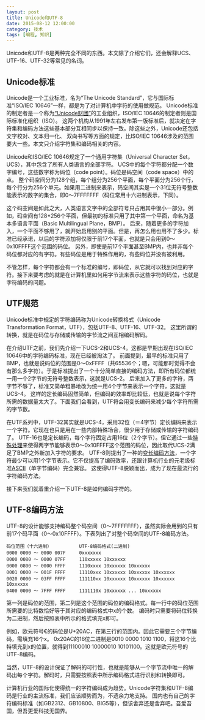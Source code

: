 ```yaml
---
layout: post
title: Unicode和UTF-8
date: 2015-08-12 12:00:00
category: 技术
tags: [编程, 知识]
---
```


Unicode和UTF-8是两种完全不同的东西。本文除了介绍它们，还会解释UCS、UTF-16、UTF-32等常见的名词。

<!--more-->

## Unicode标准

Unicode是一个工业标准，名为“The Unicode Standard”，它与国际标准“ISO/IEC 10646”一样，都是为了对计算机中字符的使用做规范。
Unicode标准的制定者是一个称为[“Unicode财团”](http://www.unicode.org/consortium/consort.html)的工业组织，ISO/IEC 10646的制定者则是国际标准化组织（ISO）。
这两个机构从1991年左右发布第一版标准后，就决定在字符集和编码方法这些基本部分互相同步以保持一致。除这些之外，Unicode还包括文字校对、文本归一化、
双向书写等方面的规定，比ISO/IEC 10646涉及的范围要大一些。本文只介绍字符集和编码相关的内容。

Unicode和ISO/IEC 10646规定了一个通用字符集（Universal Character Set，UCS），其中包含了所有人类语言的全部字符。
UCS中的每个字符都分配一个数字编号，这些数字称为码位（code point）。码位是码空间（code space）中的点。
整个码空间分为128个组，每个组分为256个平面，每个平面分为256个行，每个行分为256个单元。如果用二进制来表示，码空间其实是一个31位无符号整数能表示的数字的集合，即0～7FFFFFFF（码位常用十六进制表示，下同）。

这个码空间是如此之大，人类语言文字中的全部符号只占用其中很小一部分。例如，码空间有128*256个平面，但最初的标准只用了其中第一个平面，命名为基本多语言平面（Basic Multilingual Plane，BMP）。
后来，随着更多的字符加入，一个平面不够用了，就开始启用别的平面。但是，再怎么用也用不了多少。标准已经承诺，以后的字符添加将仅限于前17个平面，也就是只会用到0～0x10FFFF这个范围的码位。
另外，即使是前17个平面甚至BMP内，也并非每个码位都对应的有字符。有些码位是用于特殊作用的，有些码位并没有被利用。

不管怎样，每个字符都会有一个标准的编号，即码位，从它就可以找到对应的字符。接下来要考虑的就是在计算机里如何用字节流来表示这些字符的码位，也就是字符编码的问题。

## UTF规范

Unicode标准中规定的字符编码称为Unicode转换格式（Unicode Transformation Format，UTF），包括UTF-8、UTF-16、UTF-32。
这里所谓的转换，就是在码位与存储或传输的字节流之间互相编码解码。

在介绍UTF之前，我们先介绍一下UCS-2和UCS-4。这都是早期出现在ISO/IEC 10646中的字符编码标准，现在已经被淘汰了。
前面提到，最早的标准只用了BMP，也就是说码位的范围是0～0xFFFF（共65536个；嗯，可能那时觉得不会有那么多字符）。于是标准提出了一个十分简单直接的编码方法，即所有码位都统一用一个2字节的无符号整数表示，这就是UCS-2。
后来加入了更多的字符，两字节不够了，标准又简单粗暴地改为统一用4个字节来表示一个字符，这就是UCS-4。
这样的定长编码固然简单，但编码的效率却比较低，也就是说每个字符所需的数据量太大了。下面我们会看到，UTF将会用变长编码来减少每个字符所需的字节数。

在UTF系列中，UTF-32其实就是UCS-4，采用32位（＝4字节）定长编码来表示一个字符。它现在也只是用在一些内部特殊场合，很少用于存储或传输的字符编码了。
UTF-16也是定长编码，每个字符固定占用16位（2个字节）。但它通过一些[特殊处理](http://www.ietf.org/rfc/rfc2781.txt)来使得两字节能够表示0～0x10FFFF这个范围的码位，因此取代UCS-2满足了BMP之外新加入字符的要求。
UTF-8则提出了一种的[变长编码方法](http://www.ietf.org/rfc/rfc2279.txt)，一个字符最少可以用1个字节表示。它不仅提高了编码效率，还跟计算机行业的元老级标准[ASCII](http://baike.baidu.com/view/15482.htm)（单字节编码）完全兼容。
这使得UTF-8脱颖而出，成为了现在最流行的字符编码方法。

接下来我们就着重介绍一下UTF-8是如何编码字符的。

## UTF-8编码方法

UTF-8的设计能够支持编码整个码空间（0～7FFFFFFF），虽然实际会用到的只有前17个码平面（0～0x10FFFF）。下表列出了对整个码空间的UTF-8编码方法。

	码位范围（十六进制）          UTF-8编码格式(二进制)
	0000 0000 ～ 0000 007F     0xxxxxxx
	0000 0080 ～ 0000 07FF     110xxxxx 10xxxxxx
	0000 0800 ～ 0000 FFFF     1110xxxx 10xxxxxx 10xxxxxx
	0001 0000 ～ 001F FFFF     11110xxx 10xxxxxx 10xxxxxx 10xxxxxx
	0020 0000 ～ 03FF FFFF     111110xx 10xxxxxx 10xxxxxx 10xxxxxx 10xxxxxx
	0400 0000 ～ 7FFF FFFF     1111110x 10xxxxxx ... 10xxxxxx
	
第一列是码位的范围，第二列是这个范围的码位的编码格式。每一行中的码位范围所需要的比特数恰好等于其对应的编码格式中x的个数。
编码时只需要将码位转换为二进制，然后按照表中所示的格式填充x即可。

例如，欧元符号€的码位是U+20AC，在第三行的范围内。因此它需要三个字节编码，需填充16个x。
0x20AC的16位二进制是0010 0000 1010 1100，将这16个比特填充到x的位置，就得到11100010 10000010 10101100。这就是欧元符号的UTF-8编码。

当然，UTF-8的设计保证了解码的可行性，也就是能够从一个字节流中唯一的解码出每个字符。解码时，只需要按照表中所示编码格式进行识别和转换即可。

计算机行业的国际化使得统一的字符编码成为趋势。Unicode字符集和UTF-8编码是行业的主流标准，我们应该顺势而为，不遗余力地支持。
国内也有自己的字符编码标准（如GB2312、GB10800、BIG5等），但该舍弃还是舍弃吧。吾爱吾国，但吾更爱科技无国界。